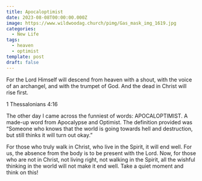 ```yaml
---
title: Apocaloptimist
date: 2023-08-08T00:00:00.000Z
image: https://www.wildwoodag.church/pimg/Gas_mask_img_1619.jpg
categories:
  - New Life
tags:
  - heaven
  - optimist
template: post
draft: false
---
```

For the Lord Himself will descend from heaven with a shout, with the voice of an archangel, and with the trumpet of God. And the dead in Christ will rise first.

1 Thessalonians 4:16

The other day I came across the funniest of words: APOCALOPTIMIST. A made-up word from Apocalypse and Optimist. The definition provided was “Someone who knows that the world is going towards hell and destruction, but still thinks it will turn out okay.”

For those who truly walk in Christ, who live in the Spirit, it will end well. For us, the absence from the body is to be present with the Lord. Now, for those who are not in Christ, not living right, not walking in the Spirit, all the wishful thinking in the world will not make it end well. Take a quiet moment and think on this!




